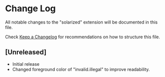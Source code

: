 # Change Log

All notable changes to the "solarized" extension will be documented in this file.

Check [Keep a Changelog](http://keepachangelog.com/) for recommendations on how to structure this file.

## [Unreleased]

- Initial release
- Changed foreground color of "invalid.illegal" to improve readability.
